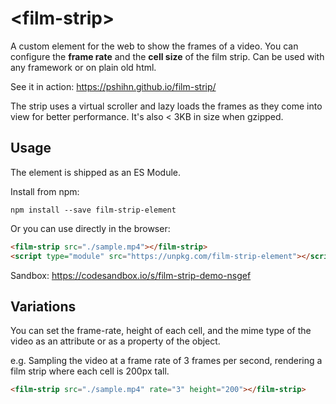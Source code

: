 # \<film-strip\>

A custom element for the web to show the frames of a video. You can configure the **frame rate** and the **cell size** of the film strip. Can be used with any framework or on plain old html. 

See it in action: https://pshihn.github.io/film-strip/

The strip uses a virtual scroller and lazy loads the frames as they come into view for better performance. It's also < 3KB in size when gzipped. 

## Usage

The element is shipped as an ES Module. 

Install from npm:

```
npm install --save film-strip-element
```

Or you can use directly in the browser:

```html
<film-strip src="./sample.mp4"></film-strip>
<script type="module" src="https://unpkg.com/film-strip-element"></script>
```

Sandbox: https://codesandbox.io/s/film-strip-demo-nsgef

## Variations

You can set the frame-rate, height of each cell, and the mime type of the video as an attribute or as a property of the object. 

e.g. Sampling the video at a frame rate of 3 frames per second, rendering a film strip where each cell is 200px tall.

```html
<film-strip src="./sample.mp4" rate="3" height="200"></film-strip>
```
